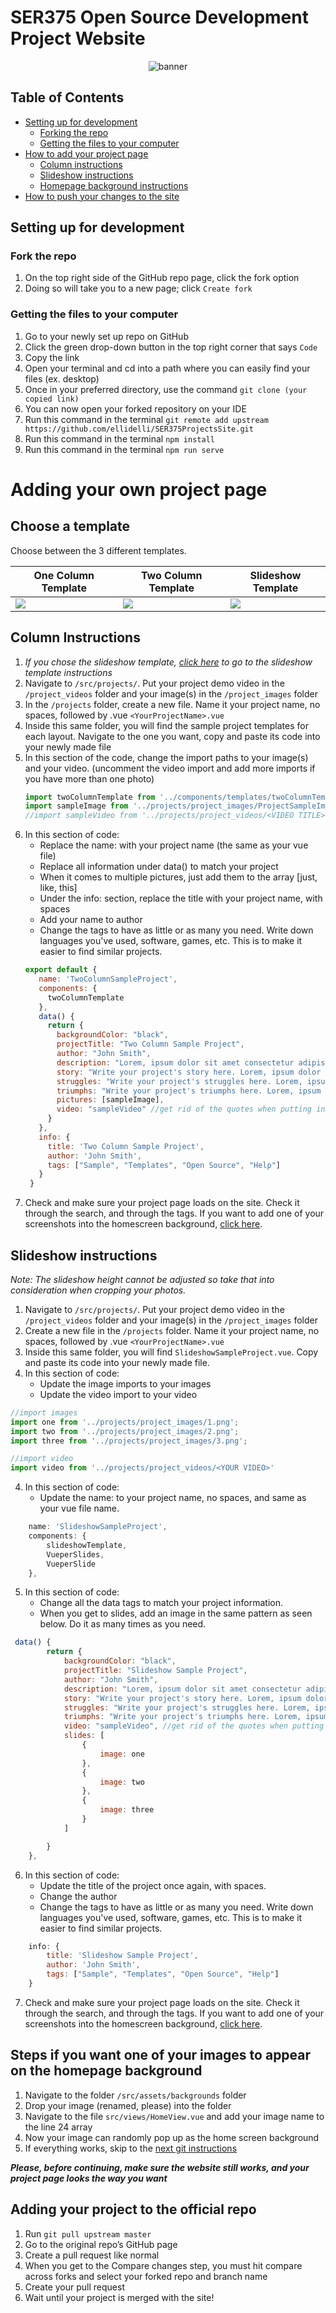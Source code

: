 # SER375 Open Source Development Project Website
<div style="text-align: center;">
    <img src="/ReadMeImages/Banner.png" alt="banner"/>
</div>

## Table of Contents
* [Setting up for development](#setting-up-for-development)
    * [Forking the repo](#fork-the-repo)
    * [Getting the files to your computer](#getting-the-files-to-your-computer)
* [How to add your project page](#adding-your-own-project-page)
    * [Column instructions](#column-instructions)
    * [Slideshow instructions](#slideshow-instructions)
    * [Homepage background instructions](#steps-if-you-want-one-of-your-images-to-appear-on-the-homepage-background)
* [How to push your changes to the site](#adding-your-project-to-the-official-repo)


## Setting up for development
### Fork the repo
1. On the top right side of the GitHub repo page, click the fork option
2. Doing so will take you to a new page; click ```Create fork```

### Getting the files to your computer
1. Go to your newly set up repo on GitHub
2. Click the green drop-down button in the top right corner that says ```Code```
3. Copy the link
4. Open your terminal and cd into a path where you can easily find your files (ex. desktop)
5. Once in your preferred directory, use the command ```git clone (your copied link)```
6. You can now open your forked repository on your IDE
7. Run this command in the terminal ```git remote add upstream https://github.com/ellidelli/SER375ProjectsSite.git```
8. Run this command in the terminal ```npm install```
9. Run this command in the terminal ```npm run serve```
# Adding your own project page
## Choose a template
Choose between the 3 different templates.
   
|One Column Template|Two Column Template|Slideshow Template|
| --- | --- | --- |
|![](https://github.com/ellidelli/SER375ProjectsSite/blob/master/ReadMeImages/OneColumn.png?raw=true) | ![](https://github.com/ellidelli/SER375ProjectsSite/blob/master/ReadMeImages/TwoColumn.png?raw=true) | ![](https://github.com/ellidelli/SER375ProjectsSite/blob/master/ReadMeImages/Slideshow.png?raw=true)

## Column Instructions
1. _If you chose the slideshow template, [click here](#slideshow-instructions) to go to the slideshow template instructions_
2. Navigate to ```/src/projects/```. Put your project demo video in the ```/project_videos``` folder and your image(s) in the ```/project_images``` folder
3. In the ```/projects``` folder, create a new file. Name it your project name, no spaces, followed by .vue ```<YourProjectName>.vue```
4. Inside this same folder, you will find the sample project templates for each layout. Navigate to the one you want, copy and paste its code into your newly made file
5. In this section of the code, change the import paths to your image(s) and your video. (uncomment the video import and add more imports if you have more than one photo)
    ```Javascript
   import twoColumnTemplate from '../components/templates/twoColumnTemplate.vue'
   import sampleImage from '../projects/project_images/ProjectSampleImage.jpeg';
   //import sampleVideo from '../projects/project_videos/<VIDEO TITLE>'
   ```
6. In this section of code:
   * Replace the name: with your project name (the same as your vue file)
   * Replace all information under data() to match your project
   * When it comes to multiple pictures, just add them to the array [just, like, this]
   * Under the info: section, replace the title with your project name, with spaces
   * Add your name to author
   * Change the tags to have as little or as many you need. Write down languages you've used, software, games, etc. This is to make it easier to find similar projects. 
   ```Javascript
   export default {
      name: 'TwoColumnSampleProject',
      components: {
        twoColumnTemplate
      },
      data() {
        return {
          backgroundColor: "black",
          projectTitle: "Two Column Sample Project",
          author: "John Smith",
          description: "Lorem, ipsum dolor sit amet consectetur adipisicing elit. Cumque adipisci nesciunt distinctio consectetur quisquam consequatur, corrupti reiciendis ex aut quibusdam minima quidem earum quod architecto deserunt a, commodi debitis! Ducimus.",
          story: "Write your project's story here. Lorem, ipsum dolor sit amet consectetur adipisicing elit. Cumque adipisci nesciunt distinctio consectetur quisquam consequatur, corrupti reiciendis ex aut quibusdam minima quidem earum quod architecto deserunt a, commodi debitis! Ducimus.",
          struggles: "Write your project's struggles here. Lorem, ipsum dolor sit amet consectetur adipisicing elit. Cumque adipisci nesciunt distinctio consectetur quisquam consequatur, corrupti reiciendis ex aut quibusdam minima quidem earum quod architecto deserunt a, commodi debitis! Ducimus.",
          triumphs: "Write your project's triumphs here. Lorem, ipsum dolor sit amet consectetur adipisicing elit. Cumque adipisci nesciunt distinctio consectetur quisquam consequatur, corrupti reiciendis ex aut quibusdam minima quidem earum quod architecto deserunt a, commodi debitis! Ducimus.",
          pictures: [sampleImage],
          video: "sampleVideo" //get rid of the quotes when putting in your video variable
        }
      },
      info: {
        title: 'Two Column Sample Project',
        author: 'John Smith',
        tags: ["Sample", "Templates", "Open Source", "Help"]
      }
    }                                        
    ```
7. Check and make sure your project page loads on the site. Check it through the search, and through the tags. If you want to add one of your screenshots into the homescreen background, [click here](#steps-if-you-want-one-of-your-images-to-appear-on-the-homepage-background).

## Slideshow instructions
_Note: The slideshow height cannot be adjusted so take that into consideration when cropping your photos._
1. Navigate to ```/src/projects/```. Put your project demo video in the ```/project_videos``` folder and your image(s) in the ```/project_images``` folder
1. Create a new file in the ```/projects``` folder. Name it your project name, no spaces, followed by .vue ```<YourProjectName>.vue```
2. Inside this same folder, you will find ```SlideshowSampleProject.vue```. Copy and paste its code into your newly made file.
3. In this section of code:
   * Update the image imports to your images
   * Update the video import to your video
```Javascript
//import images
import one from '../projects/project_images/1.png';
import two from '../projects/project_images/2.png';
import three from '../projects/project_images/3.png';

//import video
import video from '../projects/project_videos/<YOUR VIDEO>'
```
4. In this section of code:
    * Update the name: to your project name, no spaces, and same as your vue file name. 
```Javascript
    name: 'SlideshowSampleProject',
    components: {
        slideshowTemplate,
        VueperSlides,
        VueperSlide
    },
```
5. In this section of code:
   * Change all the data tags to match your project information.
   * When you get to slides, add an image in the same pattern as seen below. Do it as many times as you need.
```Javascript
 data() {
        return {
            backgroundColor: "black",
            projectTitle: "Slideshow Sample Project",
            author: "John Smith",
            description: "Lorem, ipsum dolor sit amet consectetur adipisicing elit. Cumque adipisci nesciunt distinctio consectetur quisquam consequatur, corrupti reiciendis ex aut quibusdam minima quidem earum quod architecto deserunt a, commodi debitis! Ducimus.",
            story: "Write your project's story here. Lorem, ipsum dolor sit amet consectetur adipisicing elit. Cumque adipisci nesciunt distinctio consectetur quisquam consequatur, corrupti reiciendis ex aut quibusdam minima quidem earum quod architecto deserunt a, commodi debitis! Ducimus.",
            struggles: "Write your project's struggles here. Lorem, ipsum dolor sit amet consectetur adipisicing elit. Cumque adipisci nesciunt distinctio consectetur quisquam consequatur, corrupti reiciendis ex aut quibusdam minima quidem earum quod architecto deserunt a, commodi debitis! Ducimus.",
            triumphs: "Write your project's triumphs here. Lorem, ipsum dolor sit amet consectetur adipisicing elit. Cumque adipisci nesciunt distinctio consectetur quisquam consequatur, corrupti reiciendis ex aut quibusdam minima quidem earum quod architecto deserunt a, commodi debitis! Ducimus.",
            video: "sampleVideo", //get rid of the quotes when putting in your video variable
            slides: [
                {
                    image: one
                },
                {
                    image: two
                },
                {
                    image: three
                }
            ]

        }
    },
```
6. In this section of code:
   * Update the title of the project once again, with spaces.
   * Change the author
   * Change the tags to have as little or as many you need. Write down languages you've used, software, games, etc. This is to make it easier to find similar projects. 
```Javascript
    info: {
        title: 'Slideshow Sample Project',
        author: 'John Smith',
        tags: ["Sample", "Templates", "Open Source", "Help"]
    }
```
7. Check and make sure your project page loads on the site. Check it through the search, and through the tags. If you want to add one of your screenshots into the homescreen background, [click here](#steps-if-you-want-one-of-your-images-to-appear-on-the-homepage-background).

## Steps if you want one of your images to appear on the homepage background
1. Navigate to the folder ```/src/assets/backgrounds``` folder
2. Drop your image (renamed, please) into the folder
3. Navigate to the file ```src/views/HomeView.vue``` and add your image name to the line 24 array
4. Now your image can randomly pop up as the home screen background
5. If everything works, skip to the [next git instructions](#adding-your-project-to-the-official-repo)

***Please, before continuing, make sure the website still works, and your project page looks the way you want***

## Adding your project to the official repo
1. Run ```git pull upstream master```
2. Go to the original repo’s GitHub page
3. Create a pull request like normal
4. When you get to the Compare changes step, you must hit compare across forks and select your forked repo and branch name
5. Create your pull request
6. Wait until your project is merged with the site!
